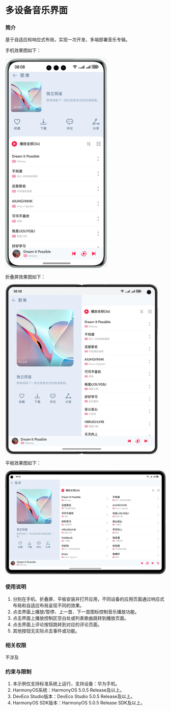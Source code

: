 # 多设备音乐界面

### 简介

基于自适应和响应式布局，实现一次开发、多端部署音乐专辑。

手机效果图如下：

![](screenshots/device/phone.png)

折叠屏效果图如下：

![](screenshots/device/foldable.png)

平板效果图如下：

![](screenshots/device/pad.png)

### 使用说明

1. 分别在手机、折叠屏、平板安装并打开应用，不同设备的应用页面通过响应式布局和自适应布局呈现不同的效果。
2. 点击界面上播放/暂停、上一首、下一首图标控制音乐播放功能。
3. 点击界面上播放控制区空白处或列表歌曲跳转到播放页面。
4. 点击界面上评论按钮跳转到对应的评论页面。
5. 其他按钮无实际点击事件或功能。

### 相关权限

不涉及

### 约束与限制

1. 本示例仅支持标准系统上运行，支持设备：华为手机。
2. HarmonyOS系统：HarmonyOS 5.0.5 Release及以上。
3. DevEco Studio版本：DevEco Studio 5.0.5 Release及以上。
4. HarmonyOS SDK版本：HarmonyOS 5.0.5 Release SDK及以上。